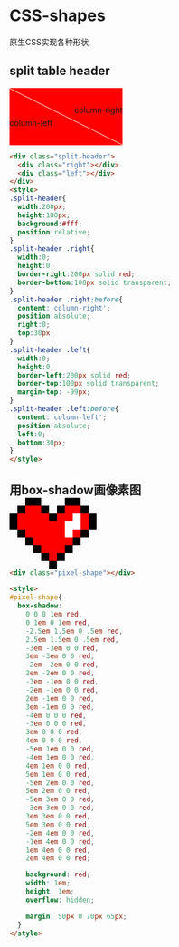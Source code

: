 # CSS-shapes
原生CSS实现各种形状

## split table header

<div class="split-header">
  <div class="right"></div>
  <div class="left"></div>
</div>

<style>
.split-header{
  width:200px;
  height:100px;
  background:#fff;
  position:relative;
}
.split-header .right{
  width:0;
  height:0;
  border-right:200px solid red;
  border-bottom:100px solid transparent;
}
.split-header .right:before{
  content:'column-right';
  position:absolute;
  right:0;
  top:30px;
}
.split-header .left{
  width:0;
  height:0;
  border-left:200px solid red;
  border-top:100px solid transparent;
  margin-top: -99px;
}
.split-header .left:before{
  content:'column-left';
  position:absolute;
  left:0;
  bottom:30px;
}
</style>

```html
<div class="split-header">
  <div class="right"></div>
  <div class="left"></div>
</div>
<style>
.split-header{
  width:200px;
  height:100px;
  background:#fff;
  position:relative;
}
.split-header .right{
  width:0;
  height:0;
  border-right:200px solid red;
  border-bottom:100px solid transparent;
}
.split-header .right:before{
  content:'column-right';
  position:absolute;
  right:0;
  top:30px;
}
.split-header .left{
  width:0;
  height:0;
  border-left:200px solid red;
  border-top:100px solid transparent;
  margin-top: -99px;
}
.split-header .left:before{
  content:'column-left';
  position:absolute;
  left:0;
  bottom:30px;
}
</style>
```


## 用box-shadow画像素图

<div class="pixel-shape"></div>

<style>
.pixel-shape{
  box-shadow:4em 0em #000, 
  3em 1em #000, 
  2em 2em #000, 
  1em 3em #000, 
  0em 4em #000, 
  -1em 3em #000, 
  -2em 2em #000, 
  -3em 1em #000, 
  -4em 0em #000, 
  -5em -1em #000, 
  -5em -2em #000, 
  -4em -3em #000, 
  -3em -4em #000, 
  -2em -4em #000, 
  -1em -3em #000, 
  0em -2em #000, 
  1em -3em #000, 
  2em -4em #000, 
  3em -4em #000, 
  4em -3em #000, 
  5em -2em #000, 
  5em -1em #000, 
  2em 0em #fff, 
  2em -1em #fff, 
  3em -1em #fff, 
  3em -2em #fff, 
  4em -1em red, 
  4em -2em red, 
  3em 0em red, 
  3em -3em red, 
  2em 1em red, 
  2em -2em red, 
  2em -3em red, 
  1em -2em red, 
  1em -1em red, 
  1em 0em red, 
  1em 1em red, 
  1em 2em red, 
  1em 3em red, 
  0em -1em red, 
  0em 0em red, 
  0em 1em red, 
  0em 2em red, 
  0em 3em red, 
  -1em -2em red, 
  -1em -1em red, 
  -1em 0em red, 
  -1em 1em red, 
  -1em 2em red, 
  -1em 3em red, 
  -2em -3em red, 
  -2em -2em red, 
  -2em -1em red, 
  -2em 0em red, 
  -2em 1em red, 
  -3em -3em red, 
  -3em -2em red, 
  -3em -1em red, 
  -3em 0em red, 
  -4em -1em red, 
  -4em -2em red;
    background: red;
    width: 1em;
    height: 1em;
    overflow: hidden;
    margin: 4em 5em;
  }
</style>

```html
<div class="pixel-shape"></div>

<style>
#pixel-shape{
  box-shadow:
    0 0 0 1em red,
    0 1em 0 1em red,
    -2.5em 1.5em 0 .5em red,
    2.5em 1.5em 0 .5em red,
    -3em -3em 0 0 red,
    3em -3em 0 0 red,
    -2em -2em 0 0 red,
    2em -2em 0 0 red,
    -3em -1em 0 0 red,
    -2em -1em 0 0 red,
    2em -1em 0 0 red,
    3em -1em 0 0 red,
    -4em 0 0 0 red,
    -3em 0 0 0 red,
    3em 0 0 0 red,
    4em 0 0 0 red,
    -5em 1em 0 0 red,
    -4em 1em 0 0 red,
    4em 1em 0 0 red,
    5em 1em 0 0 red,
    -5em 2em 0 0 red,
    5em 2em 0 0 red,
    -5em 3em 0 0 red,
    -3em 3em 0 0 red,
    3em 3em 0 0 red,
    5em 3em 0 0 red,
    -2em 4em 0 0 red,
    -1em 4em 0 0 red,
    1em 4em 0 0 red,
    2em 4em 0 0 red;

    background: red;
    width: 1em;
    height: 1em;
    overflow: hidden;

    margin: 50px 0 70px 65px;
  }
</style>
```

